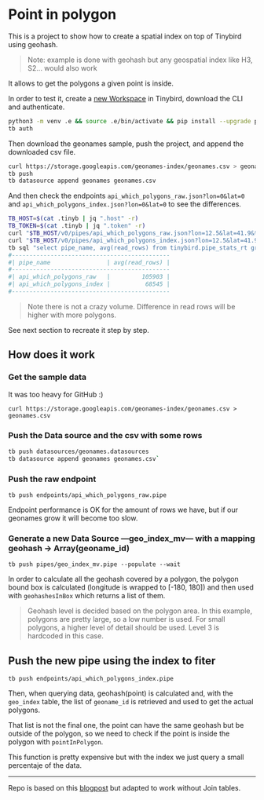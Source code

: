 # Point in polygon

This is a project to show how to create a spatial index on top of Tinybird using geohash.

> Note: example is done with geohash but any geospatial index like H3, S2... would also work

It allows to get the polygons a given point is inside.

In order to test it, create a [new Workspace](https://app.tinybird.co/signup) in Tinybird, download the CLI and authenticate.

```bash
python3 -m venv .e && source .e/bin/activate && pip install --upgrade pip && pip install tinybird-cli
tb auth
```

Then download the geonames sample, push the project, and append the downloaded csv file.

```bash
curl https://storage.googleapis.com/geonames-index/geonames.csv > geonames.csv
tb push
tb datasource append geonames geonames.csv
```

And then check the endpoints `api_which_polygons_raw.json?lon=0&lat=0` and `api_which_polygons_index.json?lon=0&lat=0` to see the differences.

```bash
TB_HOST=$(cat .tinyb | jq ".host" -r)
TB_TOKEN=$(cat .tinyb | jq ".token" -r)
curl "$TB_HOST/v0/pipes/api_which_polygons_raw.json?lon=12.5&lat=41.9&token=$TB_TOKEN"
curl "$TB_HOST/v0/pipes/api_which_polygons_index.json?lon=12.5&lat=41.9&token=$TB_TOKEN"
tb sql "select pipe_name, avg(read_rows) from tinybird.pipe_stats_rt group by pipe_name"
#---------------------------------------------
#| pipe_name                | avg(read_rows) |
#---------------------------------------------
#| api_which_polygons_raw   |         105903 |
#| api_which_polygons_index |          68545 |
#---------------------------------------------
```

> Note there is not a crazy volume. Difference in read rows will be higher with more polygons.

See next section to recreate it step by step.

## How does it work

### Get the sample data

It was too heavy for GitHub :)

`curl https://storage.googleapis.com/geonames-index/geonames.csv > geonames.csv`

### Push the Data source and the csv with some rows

```bash
tb push datasources/geonames.datasources
tb datasource append geonames geonames.csv`
```

### Push the raw endpoint

`tb push endpoints/api_which_polygons_raw.pipe`

Endpoint performance is OK for the amount of rows we have, but if our geonames grow it will become too slow.

### Generate a new Data Source —geo_index_mv— with a mapping geohash -> Array(geoname_id)

`tb push pipes/geo_index_mv.pipe --populate --wait`

In order to calculate all the geohash covered by a polygon, the polygon bound box is calculated (longitude is wrapped to [-180, 180]) and then used with `geohashesInBox` which returns a list of them.

> Geohash level is decided based on the polygon area. In this example, polygons are pretty large, so a low number is used. For small polygons, a higher level of detail should be used. Level 3 is hardcoded in this case.

## Push the new pipe using the index to fiter

`tb push endpoints/api_which_polygons_index.pipe`

Then, when querying data, geohash(point) is calculated and, with the `geo_index` table, the list of `geoname_id` is retrieved and used to get the actual polygons.

That list is not the final one, the point can have the same geohash but be outside of the polygon, so we need to check if the point is inside the polygon with `pointInPolygon`.

This function is pretty expensive but with the index we just query a small percentaje of the data.

---
Repo is based on this [blogpost](https://www.tinybird.co/blog-posts/spatial-indexing-aids-finding-which-polygons-contain-a-point) but adapted to work without Join tables.
